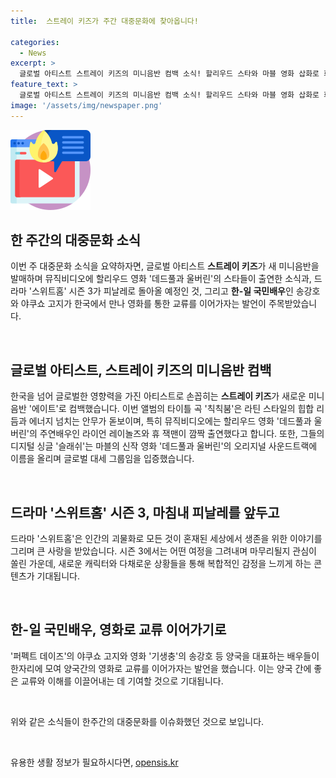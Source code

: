 ```yaml
---
title:  스트레이 키즈가 주간 대중문화에 찾아옵니다!

categories:
  - News
excerpt: >
  글로벌 아티스트 스트레이 키즈의 미니음반 컴백 소식! 할리우드 스타와 마블 영화 삽화로 화제. 한-일 양국 대표 배우의 인터뷰도 주목. 스위트홈 시즌 3 피날레 기대감 UP! 국적을 뛰어넘는 영화 교류 이야기에도 시선 집중.
feature_text: >
  글로벌 아티스트 스트레이 키즈의 미니음반 컴백 소식! 할리우드 스타와 마블 영화 삽화로 화제. 한-일 양국 대표 배우의 인터뷰도 주목. 스위트홈 시즌 3 피날레 기대감 UP! 국적을 뛰어넘는 영화 교류 이야기에도 시선 집중.
image: '/assets/img/newspaper.png'
---
```


<p><img src="/assets/img/news.png" alt="rentncar 속보" /></p>

<h2 data-ke-size="size26">한 주간의 대중문화 소식</h2>

<p>이번 주 대중문화 소식을 요약하자면, 글로벌 아티스트 <b>스트레이 키즈</b>가 새 미니음반을 발매하며 뮤직비디오에 할리우드 영화 '데드풀과 울버린'의 스타들이 출연한 소식과, 드라마 '스위트홈' 시즌 3가 피날레로 돌아올 예정인 것, 그리고 <b>한-일 국민배우</b>인 송강호와 야쿠쇼 고지가 한국에서 만나 영화를 통한 교류를 이어가자는 발언이 주목받았습니다.</p>

<p data-ke-size="size16">&nbsp;</p>

<h2 data-ke-size="size24">글로벌 아티스트, 스트레이 키즈의 미니음반 컴백</h2>

<p>한국을 넘어 글로벌한 영향력을 가진 아티스트로 손꼽히는 <b>스트레이 키즈</b>가 새로운 미니음반 '에이트'로 컴백했습니다. 이번 앨범의 타이틀 곡 '칙칙붐'은 라틴 스타일의 힙합 리듬과 에너지 넘치는 안무가 돋보이며, 특히 뮤직비디오에는 할리우드 영화 '데드풀과 울버린'의 주연배우인 라이언 레이놀즈와 휴 잭맨이 깜짝 출연했다고 합니다. 또한, 그들의 디지털 싱글 '슬래쉬'는 마블의 신작 영화 '데드풀과 울버린'의 오리지널 사운드트랙에 이름을 올리며 글로벌 대세 그룹임을 입증했습니다.</p>

<p data-ke-size="size16">&nbsp;</p>

<h2 data-ke-size="size24">드라마 '스위트홈' 시즌 3, 마침내 피날레를 앞두고</h2>

<p>드라마 '스위트홈'은 인간의 괴물화로 모든 것이 혼재된 세상에서 생존을 위한 이야기를 그리며 큰 사랑을 받았습니다. 시즌 3에서는 어떤 여정을 그려내며 마무리될지 관심이 쏠린 가운데, 새로운 캐릭터와 다채로운 상황들을 통해 복합적인 감정을 느끼게 하는 콘텐츠가 기대됩니다.</p>

<p data-ke-size="size16">&nbsp;</p>

<h2 data-ke-size="size24">한-일 국민배우, 영화로 교류 이어가기로</h2>

<p>'퍼펙트 데이즈'의 야쿠쇼 고지와 영화 '기생충'의 송강호 등 양국을 대표하는 배우들이 한자리에 모여 양국간의 영화로 교류를 이어가자는 발언을 했습니다. 이는 양국 간에 좋은 교류와 이해를 이끌어내는 데 기여할 것으로 기대됩니다.</p>

<p data-ke-size="size16">&nbsp;</p>

<p>위와 같은 소식들이 한주간의 대중문화를 이슈화했던 것으로 보입니다.</p>

<p data-ke-size="size16">&nbsp;</p>
유용한 생활 정보가 필요하시다면, <a href="https://opensis.kr" rel="dofollow">opensis.kr</a>


